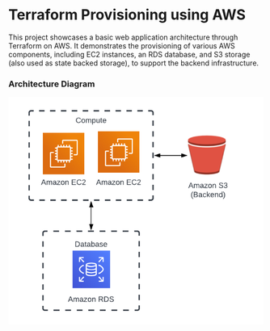 # Terraform Provisioning using AWS

This project showcases a basic web application architecture through Terraform on AWS. It demonstrates the provisioning of various AWS components, including EC2 instances, an RDS database, and S3 storage (also used as state backed storage), to support the backend infrastructure.

### Architecture Diagram
![Architecture](https://github.com/abdulmkhan325/terraform-aws/blob/main/terraform-diagram.png)  

